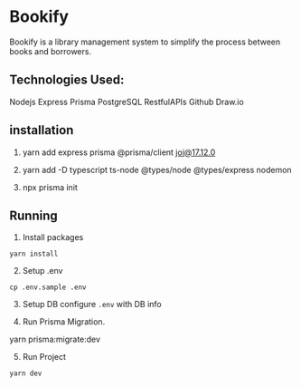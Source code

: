# Bookify

Bookify is a library management system to simplify the process between books and borrowers.

## Technologies Used:

Nodejs
Express
Prisma
PostgreSQL
RestfulAPIs
Github
Draw.io

## installation

1. yarn add express prisma @prisma/client joi@17.12.0

2. yarn add -D typescript ts-node @types/node @types/express nodemon

3. npx prisma init

## Running

1. Install packages

```
yarn install
```

2. Setup .env

```
cp .env.sample .env
```

3. Setup DB configure `.env` with DB info

4. Run Prisma Migration.

yarn prisma:migrate:dev

5. Run Project

```
yarn dev
```
